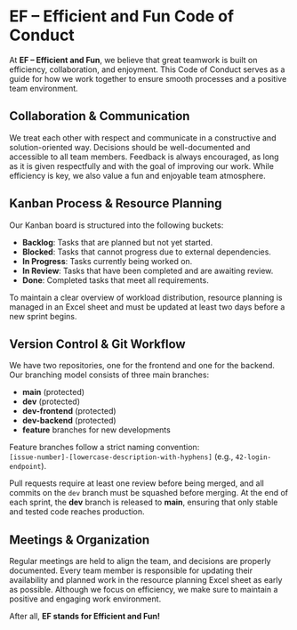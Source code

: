 # **EF – Efficient and Fun** Code of Conduct

At **EF – Efficient and Fun**, we believe that great teamwork is built on efficiency, collaboration, and enjoyment. This Code of Conduct serves as a guide for how we work together to ensure smooth processes and a positive team environment.

## **Collaboration & Communication**
We treat each other with respect and communicate in a constructive and solution-oriented way. Decisions should be well-documented and accessible to all team members. Feedback is always encouraged, as long as it is given respectfully and with the goal of improving our work. While efficiency is key, we also value a fun and enjoyable team atmosphere.

## **Kanban Process & Resource Planning**
Our Kanban board is structured into the following buckets:  

- **Backlog**: Tasks that are planned but not yet started.  
- **Blocked**: Tasks that cannot progress due to external dependencies.  
- **In Progress**: Tasks currently being worked on.  
- **In Review**: Tasks that have been completed and are awaiting review.  
- **Done**: Completed tasks that meet all requirements.  

To maintain a clear overview of workload distribution, resource planning is managed in an Excel sheet and must be updated at least two days before a new sprint begins.

## **Version Control & Git Workflow**
We have two repositories, one for the frontend and one for the backend. Our branching model consists of three main branches:  

- **main** (protected)  
- **dev** (protected)
- **dev-frontend** (protected)
- **dev-backend** (protected)  
- **feature** branches for new developments  

Feature branches follow a strict naming convention:  
`[issue-number]-[lowercase-description-with-hyphens]` (e.g., `42-login-endpoint`).  

Pull requests require at least one review before being merged, and all commits on the `dev` branch must be squashed before merging. At the end of each sprint, the **dev** branch is released to **main**, ensuring that only stable and tested code reaches production.

## **Meetings & Organization**
Regular meetings are held to align the team, and decisions are properly documented. Every team member is responsible for updating their availability and planned work in the resource planning Excel sheet as early as possible. Although we focus on efficiency, we make sure to maintain a positive and engaging work environment.  

After all, **EF stands for Efficient and Fun!**